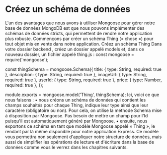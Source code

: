 # Créez un schéma de données

L'un des avantages que nous avons à utiliser Mongoose pour gérer notre base de données MongoDB est que nous pouvons implémenter des schémas de données stricts, qui permettent de rendre notre application plus robuste. Commençons par créer un schéma Thing (« chose ») pour tout objet mis en vente dans notre application.
Créez un schéma Thing
Dans votre dossier backend , créez un dossier appelé models et, dans ce nouveau dossier, un fichier appelé thing.js :
const mongoose = require('mongoose');

const thingSchema = mongoose.Schema({
title: { type: String, required: true },
description: { type: String, required: true },
imageUrl: { type: String, required: true },
userId: { type: String, required: true },
price: { type: Number, required: true },
});

module.exports = mongoose.model('Thing', thingSchema);
Ici, voici ce que nous faisons :
• nous créons un schéma de données qui contient les champs souhaités pour chaque Thing, indique leur type ainsi que leur caractère (obligatoire ou non). Pour cela, on utilise la méthode Schema mise à disposition par Mongoose. Pas besoin de mettre un champ pour l'Id puisqu'il est automatiquement généré par Mongoose,
• ensuite, nous exportons ce schéma en tant que modèle Mongoose appelé « Thing », le rendant par là même disponible pour notre application Express.
Ce modèle vous permettra non seulement d'appliquer notre structure de données, mais aussi de simplifier les opérations de lecture et d'écriture dans la base de données comme vous le verrez dans les chapitres suivants.
